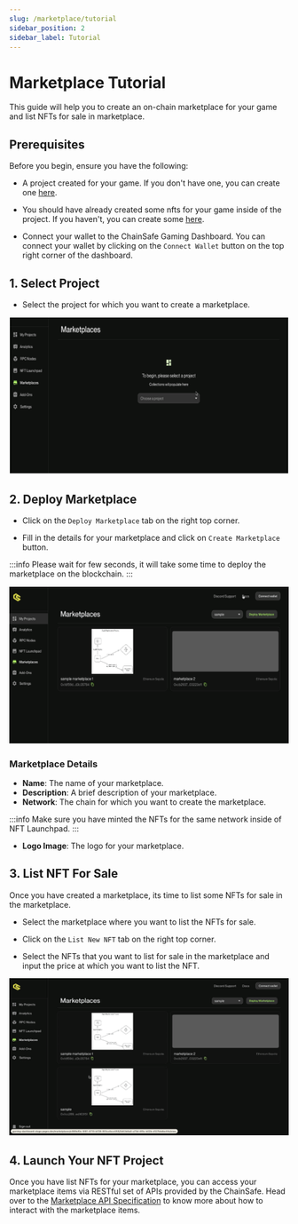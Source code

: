 ```yaml
---
slug: /marketplace/tutorial
sidebar_position: 2
sidebar_label: Tutorial
---
```


# Marketplace Tutorial

This guide will help you to create an on-chain marketplace for your game and list NFTs for sale in marketplace.

## Prerequisites

Before you begin, ensure you have the following:

- A project created for your game. If you don't have one, you can create one [here](https://dashboard.gaming.chainsafe.io/dashboard).

- You should have already created some nfts for your game inside of the project. If you haven't, you can create some [here](https://dashboard.gaming.chainsafe.io/nfts/entry).

- Connect your wallet to the ChainSafe Gaming Dashboard. You can connect your wallet by clicking on the `Connect Wallet` button on the top right corner of the dashboard.

## 1. Select Project

- Select the project for which you want to create a marketplace.

![](./assets/select_project.gif)

## 2. Deploy Marketplace

- Click on the `Deploy Marketplace` tab on the right top corner.


- Fill in the details for your marketplace and click on `Create Marketplace` button.

:::info
Please wait for few seconds, it will take some time to deploy the marketplace on the blockchain.
:::

![](./assets/deploy_marketplace.gif)


### Marketplace Details

- **Name**: The name of your marketplace.
- **Description**: A brief description of your marketplace.
- **Network**: The chain for which you want to create the marketplace.

:::info
Make sure you have minted the NFTs for the same network inside of NFT Launchpad.
:::
- **Logo Image**: The logo for your marketplace.


## 3. List NFT For Sale

Once you have created a marketplace, its time to list some NFTs for sale in the marketplace.

- Select the marketplace where you want to list the NFTs for sale.


- Click on the `List New NFT` tab on the right top corner.


- Select the NFTs that you want to list for sale in the marketplace and input the price at which you want to list the NFT.

![](./assets/list_nft.gif)



## 4. Launch Your NFT Project

Once you have list NFTs for your marketplace, you can access your marketplace items via RESTful set of APIs provided by the ChainSafe.
Head over to the [Marketplace API Specification](./../marketplace-api/docs/marketplaceapi.mdx) to know more about how to interact with the marketplace items. 

